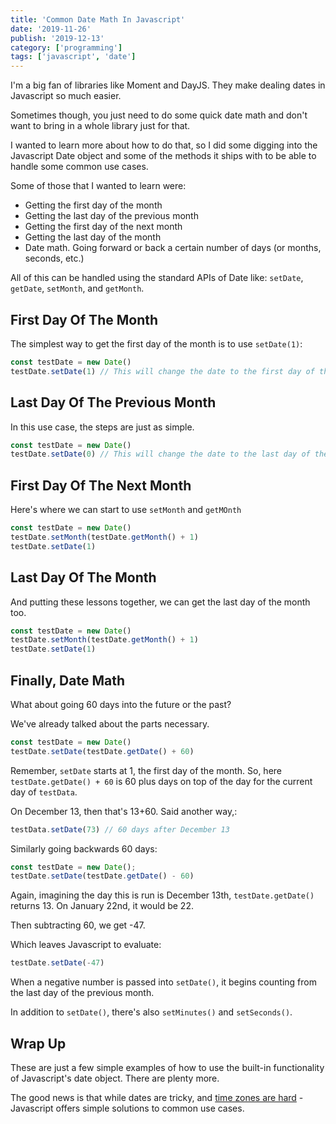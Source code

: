 ```yaml
---
title: 'Common Date Math In Javascript'
date: '2019-11-26'
publish: '2019-12-13'
category: ['programming']
tags: ['javascript', 'date']
---
```


I'm a big fan of libraries like Moment and DayJS. They make dealing dates in Javascript so much easier.

Sometimes though, you just need to do some quick date math and don't want to bring in a whole library just for that.

I wanted to learn more about how to do that, so I did some digging into the Javascript Date object and some of the methods it ships with to be able to handle some common use cases.

Some of those that I wanted to learn were:
* Getting the first day of the month
* Getting the last day of the previous month
* Getting the first day of the next month
* Getting the last day of the month
* Date math. Going forward or back a certain number of days (or months, seconds, etc.)

All of this can be handled using the standard APIs of Date like: `setDate`, `getDate`, `setMonth`, and `getMonth`.

## First Day Of The Month
The simplest way to get the first day of the month is to use `setDate(1)`:

```javascript
const testDate = new Date()
testDate.setDate(1) // This will change the date to the first day of the current month
```

## Last Day Of The Previous Month
In this use case, the steps are just as simple.
```javascript
const testDate = new Date()
testDate.setDate(0) // This will change the date to the last day of the previous month
```

## First Day Of The Next Month
Here's where we can start to use `setMonth` and `getMOnth`
```javascript
const testDate = new Date()
testDate.setMonth(testDate.getMonth() + 1)
testDate.setDate(1)
```

## Last Day Of The Month
And putting these lessons together, we can get the last day of the month too.
```javascript
const testDate = new Date()
testDate.setMonth(testDate.getMonth() + 1)
testDate.setDate(1)
```

## Finally, Date Math
What about going 60 days into the future or the past?

We've already talked about the parts necessary.
```javascript
const testDate = new Date()
testDate.setDate(testDate.getDate() + 60)
```

Remember, `setDate` starts at 1, the first day of the month. So, here `testDate.getDate() + 60` is 60 plus days on top of the day for the current day of `testData`.

On December 13, then that's 13+60. Said another way,:
```javascript
testData.setDate(73) // 60 days after December 13
```

Similarly going backwards 60 days:
```javascript
const testDate = new Date();
testDate.setDate(testDate.getDate() - 60)
```

Again, imagining the day this is run is December 13th, `testDate.getDate()` returns 13. On January 22nd, it would be 22.

Then subtracting 60, we get -47.

Which leaves Javascript to evaluate:
```javascript
testDate.setDate(-47)
```

When a negative number is passed into `setDate()`, it begins counting from the last day of the previous month.

In addition to `setDate()`, there's also `setMinutes()` and `setSeconds()`.

## Wrap Up
These are just a few simple examples of how to use the built-in functionality of Javascript's date object. There are plenty more.

The good news is that while dates are tricky, and [time zones are hard](https://www.youtube.com/watch?v=-5wpm-gesOY) - Javascript offers simple solutions to common use cases.

